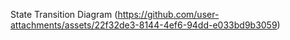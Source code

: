 State Transition Diagram (https://github.com/user-attachments/assets/22f32de3-8144-4ef6-94dd-e033bd9b3059)
